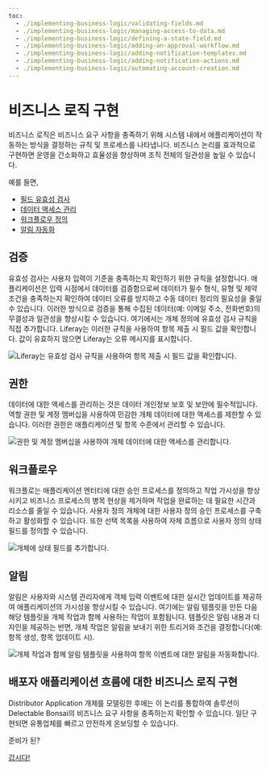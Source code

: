 ```yaml
---
toc:
  - ./implementing-business-logic/validating-fields.md
  - ./implementing-business-logic/managing-access-to-data.md
  - ./implementing-business-logic/defining-a-state-field.md
  - ./implementing-business-logic/adding-an-approval-workflow.md
  - ./implementing-business-logic/adding-notification-templates.md
  - ./implementing-business-logic/adding-notification-actions.md
  - ./implementing-business-logic/automating-account-creation.md
---
```

# 비즈니스 로직 구현

비즈니스 로직은 비즈니스 요구 사항을 충족하기 위해 시스템 내에서 애플리케이션이 작동하는 방식을 결정하는 규칙 및 프로세스를 나타냅니다. 비즈니스 논리를 효과적으로 구현하면 운영을 간소화하고 효율성을 향상하며 조직 전체의 일관성을 높일 수 있습니다.

예를 들면,

* [필드 유효성 검사](#validations)
* [데이터 액세스 관리](#permissions)
* [워크플로우 정의](#workflows)
* [알림 자동화](#notifications)


<!--TASK:
* Integrating with External Systems
* Calculations
* Data Transformation
* Localization
* Logging

Use cron...
-->

## 검증

유효성 검사는 사용자 입력이 기준을 충족하는지 확인하기 위한 규칙을 설정합니다. 애플리케이션은 입력 시점에서 데이터를 검증함으로써 데이터가 필수 형식, 유형 및 제약 조건을 충족하는지 확인하여 데이터 오류를 방지하고 수동 데이터 정리의 필요성을 줄일 수 있습니다. 이러한 방식으로 검증을 통해 수집된 데이터(예: 이메일 주소, 전화번호)의 무결성과 일관성을 향상시킬 수 있습니다. 여기에서는 개체 정의에 유효성 검사 규칙을 직접 추가합니다. Liferay는 이러한 규칙을 사용하여 항목 제출 시 필드 값을 확인합니다. 값이 유효하지 않으면 Liferay는 오류 메시지를 표시합니다.

![Liferay는 유효성 검사 규칙을 사용하여 항목 제출 시 필드 값을 확인합니다.](./implementing-business-logic/images/01.png)

## 권한

데이터에 대한 액세스를 관리하는 것은 데이터 개인정보 보호 및 보안에 필수적입니다. 역할 권한 및 계정 멤버십을 사용하여 민감한 개체 데이터에 대한 액세스를 제한할 수 있습니다. 이러한 권한은 애플리케이션 및 항목 수준에서 관리할 수 있습니다.

![권한 및 계정 멤버십을 사용하여 개체 데이터에 대한 액세스를 관리합니다.](./implementing-business-logic/images/02.png)

## 워크플로우

워크플로는 애플리케이션 엔터티에 대한 승인 프로세스를 정의하고 작업 가시성을 향상시키고 비즈니스 프로세스의 병목 현상을 제거하며 작업을 완료하는 데 필요한 시간과 리소스를 줄일 수 있습니다. 사용자 정의 개체에 대한 사용자 정의 승인 프로세스를 구축하고 활성화할 수 있습니다. 또한 선택 목록을 사용하여 자체 흐름으로 사용자 정의 상태 필드를 정의할 수 있습니다.

![개체에 상태 필드를 추가합니다.](./implementing-business-logic/images/03.png)

## 알림

알림은 사용자와 시스템 관리자에게 객체 입력 이벤트에 대한 실시간 업데이트를 제공하여 애플리케이션의 가시성을 향상시킬 수 있습니다. 여기에는 알림 템플릿을 만든 다음 해당 템플릿을 개체 작업과 함께 사용하는 작업이 포함됩니다. 템플릿은 알림 내용과 디자인을 제공하는 반면, 개체 작업은 알림을 보내기 위한 트리거와 조건을 결정합니다(예: 항목 생성, 항목 업데이트 시).

![개체 작업과 함께 알림 템플릿을 사용하여 항목 이벤트에 대한 알림을 자동화합니다.](./implementing-business-logic/images/04.png)

## 배포자 애플리케이션 흐름에 대한 비즈니스 로직 구현

Distributor Application 개체를 모델링한 후에는 이 논리를 통합하여 솔루션이 Delectable Bonsai의 비즈니스 요구 사항을 충족하는지 확인할 수 있습니다. 일단 구현되면 유통업체를 빠르고 안전하게 온보딩할 수 있습니다.

준비가 된?

[갑시다!](./implementing-business-logic/validating-fields.md)
